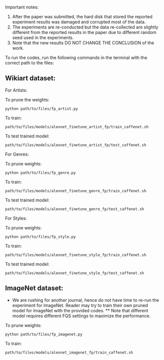 Important notes:
1. After the paper was submitted, the hard disk that stored the reported experiment results was damaged and corrupted most of the data.
2. The experiments are re-conducted but the data re-collected are slightly different from the reported results in the paper due to different random seed used in the experiments. 
3. Note that the new results DO NOT CHANGE THE CONCLUSION of the work. 

To run the codes, run the following commands in the terminal with the correct path to the files:

## Wikiart dataset: 

For Artists:

To prune the weights:
```
python path/to/files/fp_artist.py
```
To train:
```
path/to/files/models/alexnet_finetune_artist_fp/train_caffenet.sh
```
To test trained model:
```
path/to/files/models/alexnet_finetune_artist_fp/test_caffenet.sh
```
For Genres:

To prune weights:
```
python path/to/files/fp_genre.py
```
To train:
```
path/to/files/models/alexnet_finetune_genre_fp/train_caffenet.sh
```
To test trained model:
```
path/to/files/models/alexnet_finetune_genre_fp/test_caffenet.sh
```
For Styles:

To prune weights:
```
python path/to/files/fp_style.py
```
To train:
```
path/to/files/models/alexnet_finetune_style_fp/train_caffenet.sh
```
To test trained model:
```
path/to/files/models/alexnet_finetune_style_fp/test_caffenet.sh
```

## ImageNet dataset:
* We are rushing for another journal, hence do not have time to re-run the experiment for ImageNet. Reader may try to train their own pruned model for ImageNet with the provided codes.
** Note that different model requires different FQS settings to maximize the performance. 

To prune weights:
```
python path/to/files/fp_imagenet.py
```
To train:
```
path/to/files/models/alexnet_imagenet_fp/train_caffenet.sh
```
